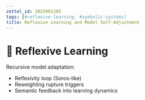 ```yaml
---
zettel_id: 20250612A5
tags: [#reflexive-learning, #symbolic-systems]
title: Reflexive Learning and Model Self-Adjustment
---
```


# 🧠 Reflexive Learning

Recursive model adaptation:
- Reflexivity loop (Soros-like)
- Reweighting rupture triggers
- Semantic feedback into learning dynamics
